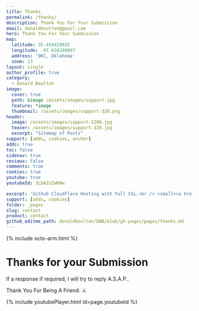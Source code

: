 ```yaml
---
title: Thanks
permalink: /thanks/
description: Thank You For Your Submission
email: donaldboulton@gmail.com
hero: Thank You For Your Submission
map:
  latitude: 35.458429035
  longitude: -97.634299097
  address: 'OKC, Oklahoma'
  zoom: 13
layout: single
author_profile: true
category:
  - Donald Boulton
image:
  cover: true
  path: &image /assets/images/support.jpg
  feature: *image
  thumbnail: /assets/images/support-320.png
header:
  image: /assets/images/support-1200.jpg
  teaser: /assets/images/support-320.jpg
  excerpt: "Sitemap of Posts"
support: [adds, cookies, anchor]
adds: true
toc: false
sidenav: true
reviews: false
comments: true
cookies: true
youtube: true
youtubeId: 3LbWJzZwKWw

excerpt: 'Github CloudFlare Hosting with Full SSL.<br /> <small><a href="https://github.com/donaldboulton/DWB/">Jekyll Gulp Travis CI Build</a></small><br /><br /> {::nomarkdown}<iframe style="display: inline-block;" src="https://ghbtns.com/github-btn.html?user=donaldboulton&repo=DWB&type=star&count=true&size=large" frameborder="0" scrolling="0" width="160px" height="30px"></iframe> <iframe style="display: inline-block;" src="https://ghbtns.com/github-btn.html?user=donaldboulton&repo=DWB&type=fork&count=true&size=large" frameborder="0" scrolling="0" width="158px" height="30px"></iframe>{:/nomarkdown}'
support: [adds, cookies]
folder: _pages
slug: contact
product: contact
github_editme_path: donaldboulton/DWB/blob/gh-pages/pages/thanks.md
---
```


{% include octo-arm.html %}

# Thanks for your Submission

If a response if required, I will try to reply A.S.A.P..

Thank You For Being A Friend. ⚔️

{% include youtubePlayer.html id=page.youtubeId %}